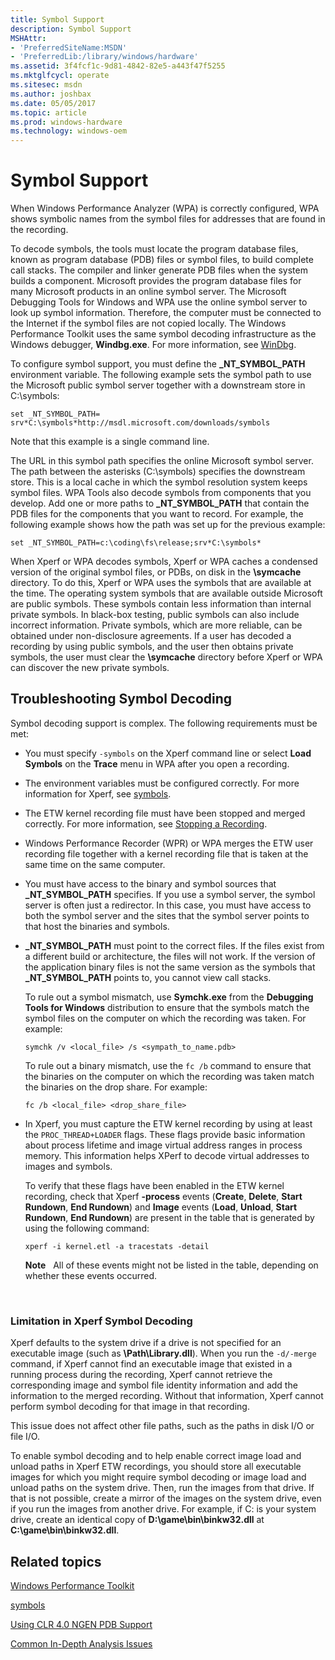 ```yaml
---
title: Symbol Support
description: Symbol Support
MSHAttr:
- 'PreferredSiteName:MSDN'
- 'PreferredLib:/library/windows/hardware'
ms.assetid: 3f4fcf1c-9d81-4842-82e5-a443f47f5255
ms.mktglfcycl: operate
ms.sitesec: msdn
ms.author: joshbax
ms.date: 05/05/2017
ms.topic: article
ms.prod: windows-hardware
ms.technology: windows-oem
---
```


# Symbol Support


When Windows Performance Analyzer (WPA) is correctly configured, WPA shows symbolic names from the symbol files for addresses that are found in the recording.

To decode symbols, the tools must locate the program database files, known as program database (PDB) files or symbol files, to build complete call stacks. The compiler and linker generate PDB files when the system builds a component. Microsoft provides the program database files for many Microsoft products in an online symbol server. The Microsoft Debugging Tools for Windows and WPA use the online symbol server to look up symbol information. Therefore, the computer must be connected to the Internet if the symbol files are not copied locally. The Windows Performance Toolkit uses the same symbol decoding infrastructure as the Windows debugger, **Windbg.exe**. For more information, see [WinDbg](http://go.microsoft.com/fwlink/p/?linkid=212249).

To configure symbol support, you must define the **\_NT\_SYMBOL\_PATH** environment variable. The following example sets the symbol path to use the Microsoft public symbol server together with a downstream store in C:\\symbols:

``` syntax
set _NT_SYMBOL_PATH= srv*C:\symbols*http://msdl.microsoft.com/downloads/symbols
```

Note that this example is a single command line.

The URL in this symbol path specifies the online Microsoft symbol server. The path between the asterisks (C:\\symbols) specifies the downstream store. This is a local cache in which the symbol resolution system keeps symbol files. WPA Tools also decode symbols from components that you develop. Add one or more paths to **\_NT\_SYMBOL\_PATH** that contain the PDB files for the components that you want to record. For example, the following example shows how the path was set up for the previous example:

``` syntax
set _NT_SYMBOL_PATH=c:\coding\fs\release;srv*C:\symbols*
```

When Xperf or WPA decodes symbols, Xperf or WPA caches a condensed version of the original symbol files, or PDBs, on disk in the **\\symcache** directory. To do this, Xperf or WPA uses the symbols that are available at the time. The operating system symbols that are available outside Microsoft are public symbols. These symbols contain less information than internal private symbols. In black-box testing, public symbols can also include incorrect information. Private symbols, which are more reliable, can be obtained under non-disclosure agreements. If a user has decoded a recording by using public symbols, and the user then obtains private symbols, the user must clear the **\\symcache** directory before Xperf or WPA can discover the new private symbols.

## Troubleshooting Symbol Decoding


Symbol decoding support is complex. The following requirements must be met:

-   You must specify `-symbols` on the Xperf command line or select **Load Symbols** on the **Trace** menu in WPA after you open a recording.

-   The environment variables must be configured correctly. For more information for Xperf, see [symbols](symbols.md).

-   The ETW kernel recording file must have been stopped and merged correctly. For more information, see [Stopping a Recording](stop-a-recording.md).

-   Windows Performance Recorder (WPR) or WPA merges the ETW user recording file together with a kernel recording file that is taken at the same time on the same computer.

-   You must have access to the binary and symbol sources that **\_NT\_SYMBOL\_PATH** specifies. If you use a symbol server, the symbol server is often just a redirector. In this case, you must have access to both the symbol server and the sites that the symbol server points to that host the binaries and symbols.

-   **\_NT\_SYMBOL\_PATH** must point to the correct files. If the files exist from a different build or architecture, the files will not work. If the version of the application binary files is not the same version as the symbols that **\_NT\_SYMBOL\_PATH** points to, you cannot view call stacks.

    To rule out a symbol mismatch, use **Symchk.exe** from the **Debugging Tools for Windows** distribution to ensure that the symbols match the symbol files on the computer on which the recording was taken. For example:

    ``` syntax
    symchk /v <local_file> /s <sympath_to_name.pdb>
    ```

    To rule out a binary mismatch, use the `fc /b` command to ensure that the binaries on the computer on which the recording was taken match the binaries on the drop share. For example:

    ``` syntax
    fc /b <local_file> <drop_share_file>
    ```

-   In Xperf, you must capture the ETW kernel recording by using at least the `PROC_THREAD+LOADER` flags. These flags provide basic information about process lifetime and image virtual address ranges in process memory. This information helps XPerf to decode virtual addresses to images and symbols.

    To verify that these flags have been enabled in the ETW kernel recording, check that Xperf **-process** events (**Create**, **Delete**, **Start Rundown**, **End Rundown**) and **Image** events (**Load**, **Unload**, **Start Rundown**, **End Rundown**) are present in the table that is generated by using the following command:

    ``` syntax
    xperf -i kernel.etl -a tracestats -detail
    ```

    **Note**  
    All of these events might not be listed in the table, depending on whether these events occurred.

     

### Limitation in Xperf Symbol Decoding

Xperf defaults to the system drive if a drive is not specified for an executable image (such as **\\Path\\Library.dll**). When you run the `-d/-merge` command, if Xperf cannot find an executable image that existed in a running process during the recording, Xperf cannot retrieve the corresponding image and symbol file identity information and add the information to the merged recording. Without that information, Xperf cannot perform symbol decoding for that image in that recording.

This issue does not affect other file paths, such as the paths in disk I/O or file I/O.

To enable symbol decoding and to help enable correct image load and unload paths in Xperf ETW recordings, you should store all executable images for which you might require symbol decoding or image load and unload paths on the system drive. Then, run the images from that drive. If that is not possible, create a mirror of the images on the system drive, even if you run the images from another drive. For example, if C: is your system drive, create an identical copy of **D:\\game\\bin\\binkw32.dll** at **C:\\game\\bin\\binkw32.dll**.

## Related topics


[Windows Performance Toolkit](index.md)

[symbols](symbols.md)

[Using CLR 4.0 NGEN PDB Support](using-clr-40-ngen-pdb-support.md)

[Common In-Depth Analysis Issues](../assessments/common-in-depth-analysis-issues.md)

 

 







